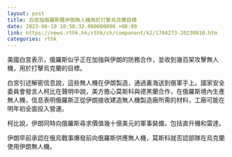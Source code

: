 ```yaml
---
layout: post
title: 白宮指俄羅斯獲伊朗無人機用於打擊烏克蘭目標
date: 2023-06-10 10:58:32.000000000 +08:00
link: https://news.rthk.hk/rthk/ch/component/k2/1704273-20230610.htm
categories: rthk
---
```


美國白宮表示，俄羅斯似乎正在加強與伊朗的防務合作，並收到幾百架攻擊無人機，用於打擊烏克蘭的目標。

白宮引述解密信息說，這些無人機在伊朗製造，通過裏海送到俄軍手上。國家安全委員會發言人柯比在聲明中說，美方擔心莫斯科與德黑蘭合作，在俄羅斯境內生產無人機，信息表明俄羅斯正從伊朗接收建造無人機製造廠所需的材料，工廠可能在明年初全面投入營運。

柯比說，伊朗同時向俄羅斯尋求價值幾十億美元的軍事裝備，包括直升機和雷達。

伊朗早前承認在俄烏戰事爆發前向俄羅斯供應無人機，莫斯科就否認部隊在烏克蘭使用伊朗無人機。
